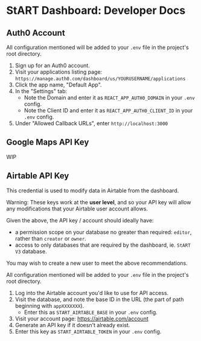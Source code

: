 # StART Dashboard: Developer Docs

## Auth0 Account

All configuration mentioned will be added to your `.env` file in the project's root directory.

1. Sign up for an Auth0 account.
2. Visit your applications listing page:  
   `https://manage.auth0.com/dashboard/us/YOURUSERNAME/applications`
3. Click the app name, "Default App".
4. In the "Settings" tab:
    - Note the Domain and enter it as `REACT_APP_AUTH0_DOMAIN` in your `.env` config.
    - Note the Client ID and enter it as `REACT_APP_AUTH0_CLIENT_ID` in your `.env` config.
5. Under "Allowed Callback URLs", enter `http://localhost:3000`

## Google Maps API Key

WIP

## Airtable API Key

This credential is used to modify data in Airtable from the dashboard.

Warning: These keys work at the **user level**, and so your API key will allow
any modifications that your Airtable user account allows.

Given the above, the API key / account should ideally have:
- a permission scope on your database no greater than required: `editor`, rather than `creator` or `owner`.
- access to only databases that are required by the dashboard, ie. `StART V3` database.

You may wish to create a new user to meet the above recommendations.

All configuration mentioned will be added to your `.env` file in the project's root directory.

1. Log into the Airtable account you'd like to use for API access.
2. Visit the database, and note the base ID in the URL (the part of path beginning with `appXXXXXXX`).
    - Enter this as `START_AIRTABLE_BASE` in your `.env` config.
3. Visit your account page: https://airtable.com/account
4. Generate an API key if it doesn't already exist.
5. Enter this key as `START_AIRTABLE_TOKEN` in your `.env` config.

